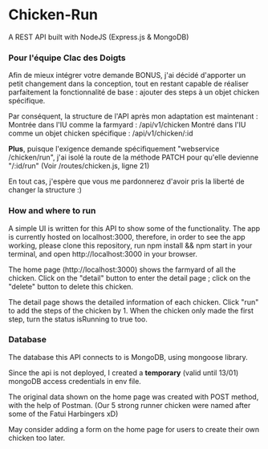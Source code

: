 # Chicken-Run

A REST API built with NodeJS (Express.js & MongoDB)

### Pour l'équipe Clac des Doigts

Afin de mieux intégrer votre demande BONUS, j'ai décidé d'apporter un petit changement dans la conception, tout en restant capable de réaliser parfaitement la fonctionnalité de base : ajouter des steps à un objet chicken spécifique.

Par conséquent, la structure de l'API après mon adaptation est maintenant :
Montrée dans l'IU comme la farmyard : /api/v1/chicken
Montré dans l'IU comme un objet chicken spécifique : /api/v1/chicken/:id

**Plus**, puisque l'exigence demande spécifiquement "webservice /chicken/run", j'ai isolé la route de la méthode PATCH pour qu'elle devienne "/:id/run" (Voir /routes/chicken.js, ligne 21)

En tout cas, j'espère que vous me pardonnerez d'avoir pris la liberté de changer la structure :)

### How and where to run

A simple UI is written for this API to show some of the functionality. The app is currently hosted on localhost:3000, therefore, in order to see the app working, please clone this repository, run npm install && npm start in your terminal, and open http://localhost:3000 in your browser.

The home page (http://localhost:3000) shows the farmyard of all the chicken. Click on the "detail" button to enter the detail page ; click on the "delete" button to delete this chicken.

The detail page shows the detailed information of each chicken. Click "run" to add the steps of the chicken by 1. When the chicken only made the first step, turn the status isRunning to true too.

### Database

The database this API connects to is MongoDB, using mongoose library.

Since the api is not deployed, I created a **temporary** (valid until 13/01) mongoDB access credentials in env file.

The original data shown on the home page was created with POST method, with the help of Postman. (Our 5 strong runner chicken were named after some of the Fatui Harbingers xD)

May consider adding a form on the home page for users to create their own chicken too later.
